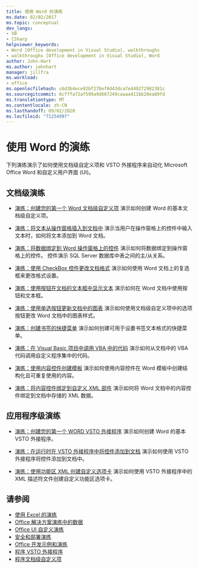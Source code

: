 ```yaml
---
title: 使用 Word 的演练
ms.date: 02/02/2017
ms.topic: conceptual
dev_langs:
- VB
- CSharp
helpviewer_keywords:
- Word [Office development in Visual Studio], walkthroughs
- walkthroughs [Office development in Visual Studio], Word
author: John-Hart
ms.author: johnhart
manager: jillfra
ms.workload:
- office
ms.openlocfilehash: c6d3b4ece92bf278ef8d43dca7e449272982381c
ms.sourcegitcommit: 6cfffa72af599a9d667249caaaa411bb28ea69fd
ms.translationtype: MT
ms.contentlocale: zh-CN
ms.lasthandoff: 09/02/2020
ms.locfileid: "71254997"
---
```

# <a name="walkthroughs-using-word"></a>使用 Word 的演练
  下列演练演示了如何使用文档级自定义项和 VSTO 外接程序来自动化 Microsoft Office Word 和自定义用户界面 (UI)。

## <a name="document-level-walkthroughs"></a>文档级演练
- [演练：创建您的第一个 Word 文档级自定义项](../vsto/walkthrough-creating-your-first-document-level-customization-for-word.md) 演示如何创建 Word 的基本文档级自定义项。

- [演练：将文本从操作窗格插入到文档中](../vsto/walkthrough-inserting-text-into-a-document-from-an-actions-pane.md) 演示当用户在操作窗格上的控件中输入文本时，如何将文本添加到 Word 文档。

- [演练：将数据绑定到 Word 操作窗格上的控件](../vsto/walkthrough-binding-data-to-controls-on-a-word-actions-pane.md) 演示如何将数据绑定到操作窗格上的控件。 控件演示 SQL Server 数据库中表之间的主/从关系。

- [演练：使用 CheckBox 控件更改文档格式](../vsto/walkthrough-changing-document-formatting-using-checkbox-controls.md) 演示如何使用 Word 文档上的复选框来更改格式设置。

- [演练：使用按钮在文档的文本框中显示文本](../vsto/walkthrough-displaying-text-in-a-text-box-in-a-document-using-a-button.md) 演示如何在 Word 文档中使用按钮和文本框。

- [演练：使用单选按钮更新文档中的图表](../vsto/walkthrough-updating-a-chart-in-a-document-using-radio-buttons.md) 演示如何使用文档级自定义项中的选项按钮更改 Word 文档中的图表样式。

- [演练：创建书签的快捷菜单](../vsto/walkthrough-creating-shortcut-menus-for-bookmarks.md) 演示如何创建可用于设置书签文本格式的快捷菜单。

- [演练：在 Visual Basic 项目中调用 VBA 中的代码](../vsto/walkthrough-calling-code-from-vba-in-a-visual-basic-project.md) 演示如何从文档中的 VBA 代码调用自定义程序集中的代码。

- [演练：使用内容控件创建模板](../vsto/walkthrough-creating-a-template-by-using-content-controls.md) 演示如何使用内容控件在 Word 模板中创建结构化且可重复使用的内容。

- [演练：将内容控件绑定到自定义 XML 部件](../vsto/walkthrough-binding-content-controls-to-custom-xml-parts.md) 演示如何将 Word 文档中的内容控件绑定到文档中存储的 XML 数据。

## <a name="application-level-walkthroughs"></a>应用程序级演练
- [演练：创建您的第一个 WORD VSTO 外接程序](../vsto/walkthrough-creating-your-first-vsto-add-in-for-word.md) 演示如何创建 Word 的基本 VSTO 外接程序。

- [演练：在运行时在 VSTO 外接程序中将控件添加到文档](../vsto/walkthrough-adding-controls-to-a-document-at-run-time-in-a-vsto-add-in.md) 演示如何使用 VSTO 外接程序将控件添加到文档中。

- [演练：使用功能区 XML 创建自定义选项卡](../vsto/walkthrough-creating-a-custom-tab-by-using-ribbon-xml.md) 演示如何使用 VSTO 外接程序中的 XML 描述符文件创建自定义功能区选项卡。

## <a name="see-also"></a>请参阅
- [使用 Excel 的演练](../vsto/walkthroughs-using-excel.md)
- [Office 解决方案演练中的数据](../vsto/data-in-office-solutions-walkthroughs.md)
- [Office UI 自定义演练](../vsto/office-ui-customization-walkthroughs.md)
- [安全和部署演练](../vsto/security-and-deployment-walkthroughs.md)
- [Office 开发示例和演练](../vsto/office-development-samples-and-walkthroughs.md)
- [程序 VSTO 外接程序](../vsto/programming-vsto-add-ins.md)
- [程序文档级自定义项](../vsto/programming-document-level-customizations.md)
